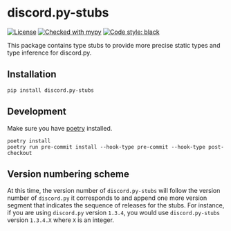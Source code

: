 # discord.py-stubs

[![License](https://img.shields.io/badge/License-BSD%203--Clause-blue.svg)](https://github.com/bryanforbes/discord.py-stubs/blob/master/LICENSE)
[![Checked with mypy](http://www.mypy-lang.org/static/mypy_badge.svg)](http://mypy-lang.org/)
[![Code style: black](https://img.shields.io/badge/code%20style-black-000000.svg)](https://github.com/ambv/black)

This package contains type stubs to provide more precise static types and type inference for discord.py.

## Installation

```
pip install discord.py-stubs
```

## Development

Make sure you have [poetry](https://python-poetry.org/) installed.

```
poetry install
poetry run pre-commit install --hook-type pre-commit --hook-type post-checkout
```


## Version numbering scheme

At this time, the version number of `discord.py-stubs` will follow the version number of `discord.py` it corresponds to and append one more version segment that indicates the sequence of releases for the stubs. For instance, if you are using `discord.py` version `1.3.4`, you would use `discord.py-stubs` version `1.3.4.X` where `X` is an integer.
